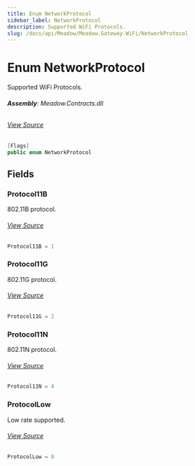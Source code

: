 ```yaml
---
title: Enum NetworkProtocol
sidebar_label: NetworkProtocol
description: Supported WiFi Protocols.
slug: /docs/api/Meadow/Meadow.Gateway.WiFi/NetworkProtocol
---
```

# Enum NetworkProtocol
Supported WiFi Protocols.

###### **Assembly**: Meadow.Contracts.dll
###### [View Source](https://github.com/WildernessLabs/Meadow.Contracts.git/blob/develop/Source/Meadow.Contracts/Enums/NetworkProtocol.cs#L8)
```csharp title="Declaration"
[Flags]
public enum NetworkProtocol
```
## Fields
### Protocol11B
802.11B protocol.
###### [View Source](https://github.com/WildernessLabs/Meadow.Contracts.git/blob/develop/Source/Meadow.Contracts/Enums/NetworkProtocol.cs#L14)
```csharp title="Declaration"
Protocol11B = 1
```
### Protocol11G
802.11G protocol.
###### [View Source](https://github.com/WildernessLabs/Meadow.Contracts.git/blob/develop/Source/Meadow.Contracts/Enums/NetworkProtocol.cs#L19)
```csharp title="Declaration"
Protocol11G = 2
```
### Protocol11N
802.11N protocol.
###### [View Source](https://github.com/WildernessLabs/Meadow.Contracts.git/blob/develop/Source/Meadow.Contracts/Enums/NetworkProtocol.cs#L24)
```csharp title="Declaration"
Protocol11N = 4
```
### ProtocolLow
Low rate supported.
###### [View Source](https://github.com/WildernessLabs/Meadow.Contracts.git/blob/develop/Source/Meadow.Contracts/Enums/NetworkProtocol.cs#L29)
```csharp title="Declaration"
ProtocolLow = 8
```
